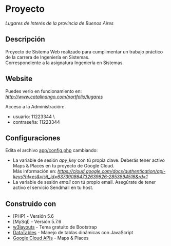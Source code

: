 # Proyecto

_Lugares de Interés de la provincia de Buenos Aires_

## Descripción
Proyecto de Sistema Web realizado para cumplimentar un trabajo práctico de la carrera de Ingeniería en Sistemas. \
Correspondiente a la asignatura Ingeniería en Sistemas.

## Website

Puedes verlo en funcionamiento en: \
_<http://www.catalinango.com/portfolio/lugares>_

Acceso a la Administración:
- usuario: 11223344 \
- contraseña: 11223344

## Configuraciones
Edita el archivo [app/config.php](https://gitlab.com/catalinango/lugares.git/app/config.php) cambiando:

- La variable de sesión *apy_key* con tú propia clave. Deberás tener activo Maps & Places en tu proyecto de Google Cloud. \
  Más información en: _<https://cloud.google.com/docs/authentication/api-keys?hl=es&visit_id=637390864732639626-2853894516&rd=1>_
- La variable de sesión *email* con tú propio email. Asegúrate de tener activo el servicio Sendmail en tu host.

## Construido con

* [PHP] - Versión 5.6
* [MySql] - Versión 5.7.6
* [w3layouts](https://w3layouts.com/) - Tema gratuito de Bootstrap
* [DataTables](https://datatables.net/) - Manejo de tablas dinámicas con JavaScript
* [Google Cloud APIs](https://cloud.google.com/apis/docs/overview) - Maps & Places




